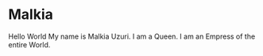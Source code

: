 # Malkia
Hello World 
My name is Malkia Uzuri. I am a Queen. 
I am an Empress of the entire World. 
